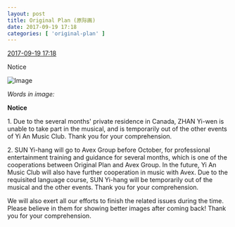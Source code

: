 ```yaml
---
layout: post
title: Original Plan (原际画)
date: 2017-09-19 17:18
categories: [ 'original-plan' ]
---
```


<div class="weibo-info">
  <a href="http://weibo.com/5626539553/Fmy4BxvOe">2017-09-19 17:18</a>
</div>

Notice

<!-- more -->

![Image](https://wx2.sinaimg.cn/mw690/0068MnXXly1fjozsdrrluj32c0340x6p.jpg)

*Words in image:*  

**Notice**

1\. Due to the several months' private residence in Canada, ZHAN Yi-wen is unable to take part in the musical, and is temporarily out of the other events of Yi An Music Club. Thank you for your comprehension.

2\. SUN Yi-hang will go to Avex Group before October, for professional entertainment training and guidance for several months, which is one of the cooperations between Original Plan and Avex Group. In the future, Yi An Music Club will also have further cooperation in music with Avex. Due to the requisited language course, SUN Yi-hang will be temporarily out of the musical and the other events. Thank you for your comprehension.

We will also exert all our efforts to finish the related issues during the time. Please believe in them for showing better images after coming back! Thank you for your comprehension.
